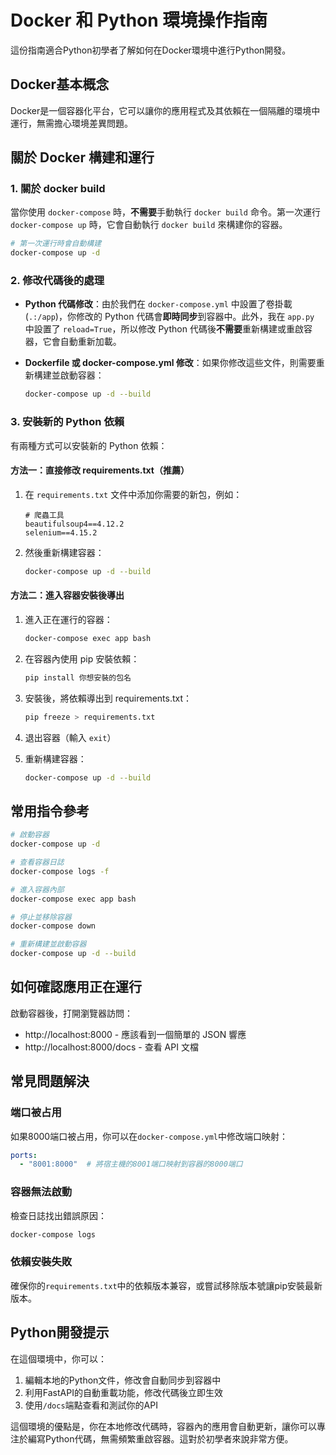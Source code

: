 # Docker 和 Python 環境操作指南

這份指南適合Python初學者了解如何在Docker環境中進行Python開發。

## Docker基本概念

Docker是一個容器化平台，它可以讓你的應用程式及其依賴在一個隔離的環境中運行，無需擔心環境差異問題。

## 關於 Docker 構建和運行

### 1. 關於 docker build

當你使用 `docker-compose` 時，**不需要**手動執行 `docker build` 命令。第一次運行 `docker-compose up` 時，它會自動執行 `docker build` 來構建你的容器。

```bash
# 第一次運行時會自動構建
docker-compose up -d
```

### 2. 修改代碼後的處理

- **Python 代碼修改**：由於我們在 `docker-compose.yml` 中設置了卷掛載 (`.:/app`)，你修改的 Python 代碼會**即時同步**到容器中。此外，我在 `app.py` 中設置了 `reload=True`，所以修改 Python 代碼後**不需要**重新構建或重啟容器，它會自動重新加載。

- **Dockerfile 或 docker-compose.yml 修改**：如果你修改這些文件，則需要重新構建並啟動容器：

  ```bash
  docker-compose up -d --build
  ```

### 3. 安裝新的 Python 依賴

有兩種方式可以安裝新的 Python 依賴：

#### 方法一：直接修改 requirements.txt（推薦）

1. 在 `requirements.txt` 文件中添加你需要的新包，例如：
   ```
   # 爬蟲工具
   beautifulsoup4==4.12.2
   selenium==4.15.2
   ```

2. 然後重新構建容器：
   ```bash
   docker-compose up -d --build
   ```

#### 方法二：進入容器安裝後導出

1. 進入正在運行的容器：
   ```bash
   docker-compose exec app bash
   ```

2. 在容器內使用 pip 安裝依賴：
   ```bash
   pip install 你想安裝的包名
   ```

3. 安裝後，將依賴導出到 requirements.txt：
   ```bash
   pip freeze > requirements.txt
   ```

4. 退出容器（輸入 `exit`）

5. 重新構建容器：
   ```bash
   docker-compose up -d --build
   ```

## 常用指令參考

```bash
# 啟動容器
docker-compose up -d

# 查看容器日誌
docker-compose logs -f

# 進入容器內部
docker-compose exec app bash

# 停止並移除容器
docker-compose down

# 重新構建並啟動容器
docker-compose up -d --build
```

## 如何確認應用正在運行

啟動容器後，打開瀏覽器訪問：
- http://localhost:8000 - 應該看到一個簡單的 JSON 響應
- http://localhost:8000/docs - 查看 API 文檔

## 常見問題解決

### 端口被占用

如果8000端口被占用，你可以在`docker-compose.yml`中修改端口映射：

```yaml
ports:
  - "8001:8000"  # 將宿主機的8001端口映射到容器的8000端口
```

### 容器無法啟動

檢查日誌找出錯誤原因：

```bash
docker-compose logs
```

### 依賴安裝失敗

確保你的`requirements.txt`中的依賴版本兼容，或嘗試移除版本號讓pip安裝最新版本。

## Python開發提示

在這個環境中，你可以：

1. 編輯本地的Python文件，修改會自動同步到容器中
2. 利用FastAPI的自動重載功能，修改代碼後立即生效
3. 使用`/docs`端點查看和測試你的API

這個環境的優點是，你在本地修改代碼時，容器內的應用會自動更新，讓你可以專注於編寫Python代碼，無需頻繁重啟容器。這對於初學者來說非常方便。 